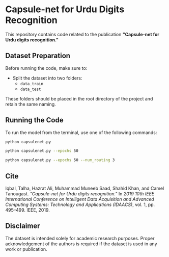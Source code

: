 # Capsule-net for Urdu Digits Recognition

This repository contains code related to the publication **"Capsule-net for Urdu digits recognition."**

## Dataset Preparation

Before running the code, make sure to:

- Split the dataset into two folders:
  - `data_train`
  - `data_test`

These folders should be placed in the root directory of the project and retain the same naming.

## Running the Code

To run the model from the terminal, use one of the following commands:

```bash
python capsulenet.py
```

```bash
python capsulenet.py --epochs 50
```

```bash
python capsulenet.py --epochs 50 --num_routing 3
```

## Cite

Iqbal, Talha, Hazrat Ali, Muhammad Muneeb Saad, Shahid Khan, and Camel Tanougast. *"Capsule-net for Urdu digits recognition."* In *2019 10th IEEE International Conference on Intelligent Data Acquisition and Advanced Computing Systems: Technology and Applications (IDAACS)*, vol. 1, pp. 495–499. IEEE, 2019.

## Disclaimer

The dataset is intended solely for academic research purposes. Proper acknowledgement of the authors is required if the dataset is used in any work or publication.

